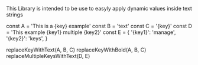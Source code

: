 This Library is intended to be use to easyly apply dynamic values inside text strings

const A = 'This is a {key} example'
const B = 'text'
const C = '{key}'
const D = 'This example {key1} multiple {key2}'
const E = {
'{key1}': 'manage',
'{key2}': 'keys',
}

replaceKeyWithText(A, B, C)
replaceKeyWithBold(A, B, C)
replaceMultipleKeysWithText(D, E)
